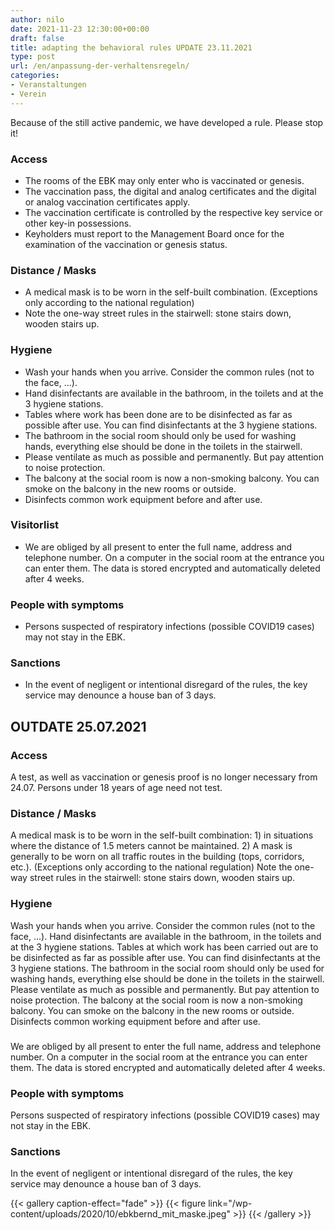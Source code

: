 ```yaml
---
author: nilo
date: 2021-11-23 12:30:00+00:00
draft: false
title: adapting the behavioral rules UPDATE 23.11.2021
type: post
url: /en/anpassung-der-verhaltensregeln/
categories:
- Veranstaltungen
- Verein
---
```


 Because of the still active pandemic, we have developed a rule. Please stop it!

<!--more-->

### Access

* The rooms of the EBK may only enter who is vaccinated or genesis.
* The vaccination pass, the digital and analog certificates and the digital or analog vaccination certificates apply.
* The vaccination certificate is controlled by the respective key service or other key-in possessions.
* Keyholders must report to the Management Board once for the examination of the vaccination or genesis status.

### Distance / Masks

* A medical mask is to be worn in the self-built combination. (Exceptions only according to the national regulation)
* Note the one-way street rules in the stairwell: stone stairs down, wooden stairs up.

### Hygiene

* Wash your hands when you arrive. Consider the common rules (not to the face, ...).
* Hand disinfectants are available in the bathroom, in the toilets and at the 3 hygiene stations.
* Tables where work has been done are to be disinfected as far as possible after use. You can find disinfectants at the 3 hygiene stations.
* The bathroom in the social room should only be used for washing hands, everything else should be done in the toilets in the stairwell.
* Please ventilate as much as possible and permanently. But pay attention to noise protection.
* The balcony at the social room is now a non-smoking balcony. You can smoke on the balcony in the new rooms or outside.
* Disinfects common work equipment before and after use.

### Visitorlist

* We are obliged by all present to enter the full name, address and telephone number. On a computer in the social room at the entrance you can enter them. The data is stored encrypted and automatically deleted after 4 weeks.

### People with symptoms

* Persons suspected of respiratory infections (possible COVID19 cases) may not stay in the EBK.

### Sanctions

* In the event of negligent or intentional disregard of the rules, the key service may denounce a house ban of 3 days.


## OUTDATE 25.07.2021

### Access

A test, as well as vaccination or genesis proof is no longer necessary from 24.07.
Persons under 18 years of age need not test.

### Distance / Masks

A medical mask is to be worn in the self-built combination: 1) in situations where the distance of 1.5 meters cannot be maintained. 2) A mask is generally to be worn on all traffic routes in the building (tops, corridors, etc.). (Exceptions only according to the national regulation)
Note the one-way street rules in the stairwell: stone stairs down, wooden stairs up.

### Hygiene

Wash your hands when you arrive. Consider the common rules (not to the face, ...).
Hand disinfectants are available in the bathroom, in the toilets and at the 3 hygiene stations.
Tables at which work has been carried out are to be disinfected as far as possible after use. You can find disinfectants at the 3 hygiene stations.
The bathroom in the social room should only be used for washing hands, everything else should be done in the toilets in the stairwell.
Please ventilate as much as possible and permanently. But pay attention to noise protection.
The balcony at the social room is now a non-smoking balcony. You can smoke on the balcony in the new rooms or outside.
Disinfects common working equipment before and after use.

###

We are obliged by all present to enter the full name, address and telephone number. On a computer in the social room at the entrance you can enter them. The data is stored encrypted and automatically deleted after 4 weeks.

### People with symptoms

Persons suspected of respiratory infections (possible COVID19 cases) may not stay in the EBK.

### Sanctions

In the event of negligent or intentional disregard of the rules, the key service may denounce a house ban of 3 days.

{{< gallery caption-effect="fade" >}}
  {{< figure link="/wp-content/uploads/2020/10/ebkbernd_mit_maske.jpeg" >}}
{{< /gallery >}}



